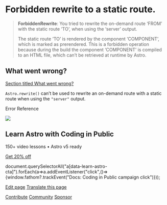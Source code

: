 Forbidden rewrite to a static route.
====================================

> **ForbiddenRewrite**: You tried to rewrite the on-demand route ‘FROM’ with the static route ‘TO’, when using the ‘server’ output.  
>   
> The static route ‘TO’ is rendered by the component ‘COMPONENT’, which is marked as prerendered. This is a forbidden operation because during the build the component ‘COMPONENT’ is compiled to an HTML file, which can’t be retrieved at runtime by Astro.

What went wrong?
----------------

[Section titled What went wrong?](#what-went-wrong)

`Astro.rewrite()` can’t be used to rewrite an on-demand route with a static route when using the `"server"` output.

Error Reference

![](/_astro/CodingInPublic.DpaYu7Qd_5sx41.webp)

Learn Astro with **Coding in Public**
-------------------------------------

150+ video lessons • Astro v5 ready

[Get 20% off](https://learnastro.dev?code=ASTRO_PROMO)

document.querySelectorAll("a\[data-learn-astro-cta\]").forEach(a=>a.addEventListener("click",()=>{window.fathom?.trackEvent("Docs: Coding in Public campaign click")}));

[Edit page](https://github.com/withastro/astro/blob/main/packages/astro/src/core/errors/errors-data.ts) [Translate this page](https://contribute.docs.astro.build/guides/i18n/)

[Contribute](/en/contribute/) [Community](https://astro.build/chat) [Sponsor](https://opencollective.com/astrodotbuild)